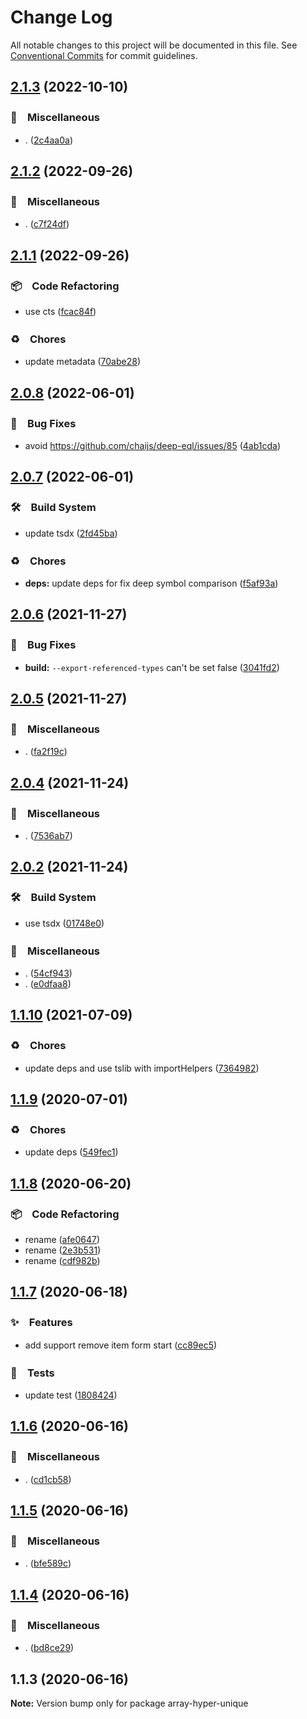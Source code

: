 # Change Log

All notable changes to this project will be documented in this file.
See [Conventional Commits](https://conventionalcommits.org) for commit guidelines.

## [2.1.3](https://github.com/bluelovers/ws-array/compare/array-hyper-unique@2.1.2...array-hyper-unique@2.1.3) (2022-10-10)



### 🔖　Miscellaneous

* . ([2c4aa0a](https://github.com/bluelovers/ws-array/commit/2c4aa0ac4545a8f3be79a20835cb973690cfaac8))



## [2.1.2](https://github.com/bluelovers/ws-array/compare/array-hyper-unique@2.1.1...array-hyper-unique@2.1.2) (2022-09-26)



### 🔖　Miscellaneous

* . ([c7f24df](https://github.com/bluelovers/ws-array/commit/c7f24dffc867f36fdb75f618fb3bebee05fa645c))



## [2.1.1](https://github.com/bluelovers/ws-array/compare/array-hyper-unique@2.0.8...array-hyper-unique@2.1.1) (2022-09-26)



### 📦　Code Refactoring

* use cts ([fcac84f](https://github.com/bluelovers/ws-array/commit/fcac84f2e853f9dfd3715231fb583e8381756370))


### ♻️　Chores

* update metadata ([70abe28](https://github.com/bluelovers/ws-array/commit/70abe28fffd0462a7627ad5709c5edf0bb07096d))



## [2.0.8](https://github.com/bluelovers/ws-array/compare/array-hyper-unique@2.0.7...array-hyper-unique@2.0.8) (2022-06-01)


### 🐛　Bug Fixes

* avoid https://github.com/chaijs/deep-eql/issues/85 ([4ab1cda](https://github.com/bluelovers/ws-array/commit/4ab1cdade5ffb43cdee0d4ca07b9b4884b406bcf))





## [2.0.7](https://github.com/bluelovers/ws-array/compare/array-hyper-unique@2.0.6...array-hyper-unique@2.0.7) (2022-06-01)


### 🛠　Build System

* update tsdx ([2fd45ba](https://github.com/bluelovers/ws-array/commit/2fd45ba88a6190b28828eecff56a1d8152817ccb))


### ♻️　Chores

* **deps:** update deps for fix deep symbol comparison ([f5af93a](https://github.com/bluelovers/ws-array/commit/f5af93aa5f8c9b491f52aa47fb2690ac51b5cc39))





## [2.0.6](https://github.com/bluelovers/ws-array/compare/array-hyper-unique@2.0.5...array-hyper-unique@2.0.6) (2021-11-27)


### 🐛　Bug Fixes

* **build:** `--export-referenced-types` can't be set false ([3041fd2](https://github.com/bluelovers/ws-array/commit/3041fd20f3d144da0be68e89364f069576661ed5))





## [2.0.5](https://github.com/bluelovers/ws-array/compare/array-hyper-unique@2.0.4...array-hyper-unique@2.0.5) (2021-11-27)


### 🔖　Miscellaneous

* . ([fa2f19c](https://github.com/bluelovers/ws-array/commit/fa2f19c32ec97906ae387b9bf1c4c56f8d6d4a04))





## [2.0.4](https://github.com/bluelovers/ws-array/compare/array-hyper-unique@2.0.2...array-hyper-unique@2.0.4) (2021-11-24)


### 🔖　Miscellaneous

* . ([7536ab7](https://github.com/bluelovers/ws-array/commit/7536ab7df9edab42585ad83bb52051442408128b))





## [2.0.2](https://github.com/bluelovers/ws-array/compare/array-hyper-unique@1.1.10...array-hyper-unique@2.0.2) (2021-11-24)


### 🛠　Build System

* use tsdx ([01748e0](https://github.com/bluelovers/ws-array/commit/01748e0d43d4c36199119df1ecb1b17e61d7f10b))


### 🔖　Miscellaneous

* . ([54cf943](https://github.com/bluelovers/ws-array/commit/54cf943edbd7fa338a466e80e300c70dbaf9dc41))
* . ([e0dfaa8](https://github.com/bluelovers/ws-array/commit/e0dfaa8056e77ad2281fbae02e9dbee362cd4d08))





## [1.1.10](https://github.com/bluelovers/ws-array/compare/array-hyper-unique@1.1.9...array-hyper-unique@1.1.10) (2021-07-09)


### ♻️　Chores

* update deps and use tslib with importHelpers ([7364982](https://github.com/bluelovers/ws-array/commit/7364982d9e8ebff5dc9b9742f187e3dc5d216f38))





## [1.1.9](https://github.com/bluelovers/ws-array/compare/array-hyper-unique@1.1.8...array-hyper-unique@1.1.9) (2020-07-01)


### ♻️　Chores

* update deps ([549fec1](https://github.com/bluelovers/ws-array/commit/549fec1f8672294300ad5653001882e0795363ed))





## [1.1.8](https://github.com/bluelovers/ws-array/compare/array-hyper-unique@1.1.7...array-hyper-unique@1.1.8) (2020-06-20)


### 📦　Code Refactoring

* rename ([afe0647](https://github.com/bluelovers/ws-array/commit/afe0647f9899e2f5dc74bc099fb15e347e81460a))
* rename ([2e3b531](https://github.com/bluelovers/ws-array/commit/2e3b53175c85c5535c069da13b7811a4563a8d5f))
* rename ([cdf982b](https://github.com/bluelovers/ws-array/commit/cdf982b5c665d06ad9e467c1500d82e1c233c671))





## [1.1.7](https://github.com/bluelovers/ws-array/compare/array-hyper-unique@1.1.6...array-hyper-unique@1.1.7) (2020-06-18)


### ✨　Features

* add support remove item form start ([cc89ec5](https://github.com/bluelovers/ws-array/commit/cc89ec5304b107a6d61b3ae0fd607ae9fcd34735))


### 🚨　Tests

* update test ([1808424](https://github.com/bluelovers/ws-array/commit/1808424b11efc07a60ea70e15b2fe3e45e9adca5))





## [1.1.6](https://github.com/bluelovers/ws-array/compare/array-hyper-unique@1.1.5...array-hyper-unique@1.1.6) (2020-06-16)


### 🔖　Miscellaneous

* . ([cd1cb58](https://github.com/bluelovers/ws-array/commit/cd1cb580fb89d57cb3a5083e150d6fa56db316a0))





## [1.1.5](https://github.com/bluelovers/ws-array/compare/array-hyper-unique@1.1.4...array-hyper-unique@1.1.5) (2020-06-16)


### 🔖　Miscellaneous

* . ([bfe589c](https://github.com/bluelovers/ws-array/commit/bfe589c597da1f2968eeba1ed98e8f504c1e6b82))





## [1.1.4](https://github.com/bluelovers/ws-array/compare/array-hyper-unique@1.1.3...array-hyper-unique@1.1.4) (2020-06-16)


### 🔖　Miscellaneous

* . ([bd8ce29](https://github.com/bluelovers/ws-array/commit/bd8ce293a344063948e326f5b426d1ccc860c813))





## 1.1.3 (2020-06-16)

**Note:** Version bump only for package array-hyper-unique

